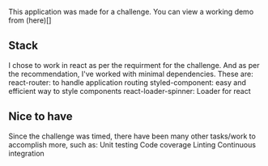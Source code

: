 This application was made for a challenge. You can view a working demo from (here)[]

## Stack

I chose to work in react as per the requirment for the challenge. And as per the recommendation, I've worked with minimal dependencies. These are:
react-router: to handle application routing
styled-component: easy and efficient way to style components
react-loader-spinner: Loader for react

## Nice to have
Since the challenge was timed, there have been many other tasks/work to accomplish more, such as:
Unit testing
Code coverage
Linting
Continuous integration
